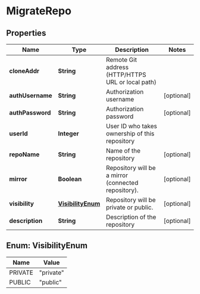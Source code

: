 # MigrateRepo

## Properties
Name | Type | Description | Notes
------------ | ------------- | ------------- | -------------
**cloneAddr** | **String** | Remote Git address (HTTP/HTTPS URL or local path) | 
**authUsername** | **String** | Authorization username |  [optional]
**authPassword** | **String** | Authorization password |  [optional]
**userId** | **Integer** | User ID who takes ownership of this repository | 
**repoName** | **String** | Name of the repository |  [optional]
**mirror** | **Boolean** | Repository will be a mirror (connected repository). |  [optional]
**visibility** | [**VisibilityEnum**](#VisibilityEnum) | Repository will be private or public. |  [optional]
**description** | **String** | Description of the repository |  [optional]

<a name="VisibilityEnum"></a>
## Enum: VisibilityEnum
Name | Value
---- | -----
PRIVATE | &quot;private&quot;
PUBLIC | &quot;public&quot;
